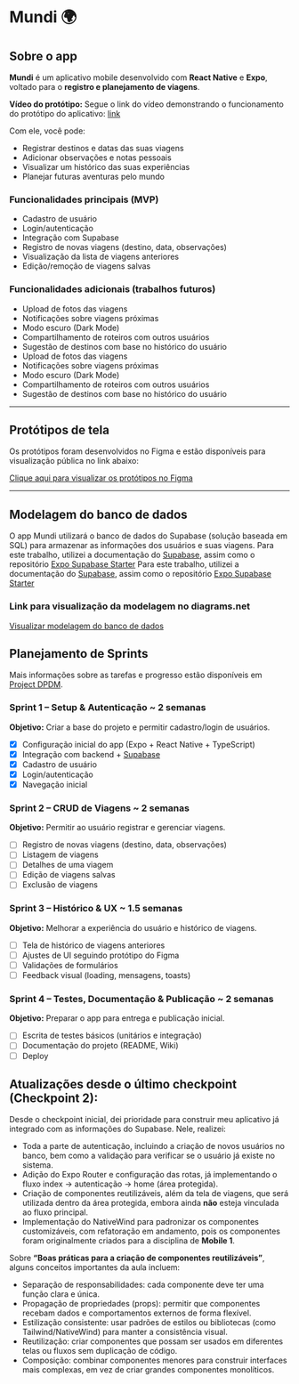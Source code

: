 # Mundi 🌍

## Sobre o app

**Mundi** é um aplicativo mobile desenvolvido com **React Native** e **Expo**, voltado para o **registro e planejamento de viagens**.

**Vídeo do protótipo:**
Segue o link do vídeo demonstrando o funcionamento do protótipo do aplicativo: [link](https://youtube.com/shorts/smFcdU0jQpg)

Com ele, você pode:

- Registrar destinos e datas das suas viagens
- Adicionar observações e notas pessoais
- Visualizar um histórico das suas experiências
- Planejar futuras aventuras pelo mundo

### Funcionalidades principais (MVP)

- Cadastro de usuário
- Login/autenticação
- Integração com Supabase
- Registro de novas viagens (destino, data, observações)
- Visualização da lista de viagens anteriores
- Edição/remoção de viagens salvas

### Funcionalidades adicionais (trabalhos futuros)

- Upload de fotos das viagens
- Notificações sobre viagens próximas
- Modo escuro (Dark Mode)
- Compartilhamento de roteiros com outros usuários
- Sugestão de destinos com base no histórico do usuário
- Upload de fotos das viagens
- Notificações sobre viagens próximas
- Modo escuro (Dark Mode)
- Compartilhamento de roteiros com outros usuários
- Sugestão de destinos com base no histórico do usuário

---

## Protótipos de tela

Os protótipos foram desenvolvidos no Figma e estão disponíveis para visualização pública no link abaixo:

[Clique aqui para visualizar os protótipos no Figma](https://www.figma.com/design/0VQlP8P0Y4WE1c2G3n3YZw/mobile?node-id=0-1&p=f&t=hq6lA7psdH4Cg3C4-0)

---

## Modelagem do banco de dados

O app Mundi utilizará o banco de dados do Supabase (solução baseada em SQL) para armazenar as informações dos usuários e suas viagens.
Para este trabalho, utilizei a documentação do [Supabase](https://supabase.com/docs/guides/getting-started/tutorials/with-expo-react-native), assim como o repositório [Expo Supabase Starter](https://github.com/flemingvincent/expo-supabase-starter)
Para este trabalho, utilizei a documentação do [Supabase](https://supabase.com/docs/guides/getting-started/tutorials/with-expo-react-native), assim como o repositório [Expo Supabase Starter](https://github.com/flemingvincent/expo-supabase-starter)

### Link para visualização da modelagem no diagrams.net

[Visualizar modelagem do banco de dados](https://drive.google.com/file/d/1l2Onv3uUJZcMsfiLDRD30OCM4J1D9LQR/view?usp=sharing)

## Planejamento de Sprints

Mais informações sobre as tarefas e progresso estão disponíveis em [Project DPDM](https://github.com/users/milenahamerski/projects/3).

### Sprint 1 – Setup & Autenticação ~ 2 semanas

**Objetivo:** Criar a base do projeto e permitir cadastro/login de usuários.

- [x] Configuração inicial do app (Expo + React Native + TypeScript)
- [x] Integração com backend + [Supabase](https://supabase.com/docs)
- [x] Cadastro de usuário
- [x] Login/autenticação
- [x] Navegação inicial

### Sprint 2 – CRUD de Viagens ~ 2 semanas

**Objetivo:** Permitir ao usuário registrar e gerenciar viagens.

- [ ] Registro de novas viagens (destino, data, observações)
- [ ] Listagem de viagens
- [ ] Detalhes de uma viagem
- [ ] Edição de viagens salvas
- [ ] Exclusão de viagens

### Sprint 3 – Histórico & UX ~ 1.5 semanas

**Objetivo:** Melhorar a experiência do usuário e histórico de viagens.

- [ ] Tela de histórico de viagens anteriores
- [ ] Ajustes de UI seguindo protótipo do Figma
- [ ] Validações de formulários
- [ ] Feedback visual (loading, mensagens, toasts)

### Sprint 4 – Testes, Documentação & Publicação ~ 2 semanas

**Objetivo:** Preparar o app para entrega e publicação inicial.

- [ ] Escrita de testes básicos (unitários e integração)
- [ ] Documentação do projeto (README, Wiki)
- [ ] Deploy

## Atualizações desde o último checkpoint (Checkpoint 2):

Desde o checkpoint inicial, dei prioridade para construir meu aplicativo já integrado com as informações do Supabase. Nele, realizei:

- Toda a parte de autenticação, incluindo a criação de novos usuários no banco, bem como a validação para verificar se o usuário já existe no sistema.
- Adição do Expo Router e configuração das rotas, já implementando o fluxo index → autenticação → home (área protegida).
- Criação de componentes reutilizáveis, além da tela de viagens, que será utilizada dentro da área protegida, embora ainda **não** esteja vinculada ao fluxo principal.
- Implementação do NativeWind para padronizar os componentes customizáveis, com refatoração em andamento, pois os componentes foram originalmente criados para a disciplina de **Mobile 1**.

Sobre **“Boas práticas para a criação de componentes reutilizáveis”**, alguns conceitos importantes da aula incluem:

- Separação de responsabilidades: cada componente deve ter uma função clara e única.
- Propagação de propriedades (props): permitir que componentes recebam dados e comportamentos externos de forma flexível.
- Estilização consistente: usar padrões de estilos ou bibliotecas (como Tailwind/NativeWind) para manter a consistência visual.
- Reutilização: criar componentes que possam ser usados em diferentes telas ou fluxos sem duplicação de código.
- Composição: combinar componentes menores para construir interfaces mais complexas, em vez de criar grandes componentes monolíticos.
